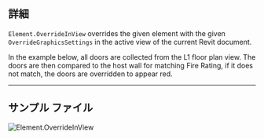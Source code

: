 ## 詳細
`Element.OverrideInView` overrides the given element with the given `OverrideGraphicsSettings` in the active view of the current Revit document.

In the example below, all doors are collected from the L1 floor plan view. The doors are then compared to the host wall for matching Fire Rating, if it does not match, the doors are overridden to appear red.
___
## サンプル ファイル

![Element.OverrideInView](./Revit.Elements.Element.OverrideInView_img.jpg)
